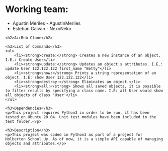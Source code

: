 <!DOCTYPE html>
<html>
<head>
    <title>holbertonschool-AirBnB_clone</title>
</head>
<body>
    <h1>Working team:</h1>
    <ul>
        <li>Agustin Meriles - AgustinMeriles</li>
        <li>Esteban Galvan - NexoNeko</li>
    </ul>
    
    <h2>AirBnb Clone</h2>
    
    <h3>List of Commands</h3>
    <ul>
        <li><strong>create:</strong> Creates a new instance of an object, I.E.: Create User</li>
        <li><strong>update:</strong> Updates an object's attributes. I.E.: update User 122.122.122 first_name "Betty"</li>
        <li><strong>show:</strong> Prints a string representation of an object. I.E: show User 122.122.122</li>
        <li><strong>destroy:</strong> Eliminates an object.</li>
        <li><strong>all:</strong> Shows all saved objects, it is possible to filter results by specifying a class name. I.E: all User would show all objects of class 'User'</li>
    </ul>
    
    <h3>Dependencies</h3>
    <p>This project requires Python3 in order to be run, it has been tested on Ubuntu 20.04. Unit test modules have been included in the test folder.</p>
    
    <h3>Description</h3>
    <p>This project was coded in Python3 as part of a project for Holberton School Uy. As of now, it is a simple API capable of managing objects and attributes.</p>
</body>
</html>
